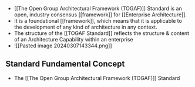 - [[The Open Group Architectural Framework (TOGAF)]] Standard is an open, industry consensus [[framework]] for [[Enterprise Architecture]].
- It is a foundational [[framework]], which means that it is applicable to the development of any kind of architecture in any context.
- The structure of the [[TOGAF Standard]] reflects the structure & content of an Architecture Capability within an enterprise
- ![[Pasted image 20240307143344.png]]

## Standard Fundamental Concept
- The [[The Open Group Architectural Framework (TOGAF)]] Standard 